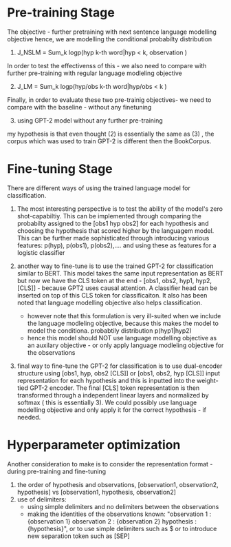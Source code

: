 
#  Pre-training Stage

The objective - further pretraining with next sentence language modelling objective 
hence, we are modelling the conditional probabilty distribution

1. J_NSLM = Sum_k logp(hyp k-th word|hyp < k, observation )

In order to test the effectivenss of this - we also need to compare with further pre-training  with regular language modleling objective 

2. J_LM = Sum_k logp(hyp/obs k-th word|hyp/obs < k )

Finally, in order to evaluate these two pre-trainig objectives- we need to compare with the baseline - without any finetuning 

3. using GPT-2 model without any further pre-training 

my hypothesis is that  even thought (2) is essentially the same as (3) , the corpus which was used to train GPT-2 is different then the BookCorpus.


# Fine-tuning Stage

There are different ways of using the trained language model for classification. 

1. The most interesting perspective is to test the ability of the model's zero shot-capabiltiy. This can be implemented through comparing the probabilty 
assigned to the [obs1 hyp obs2] for each hypothesis and choosing  the hypothesis that scored higher by the languagem model. This can be further made sophisticated
through introducing various features: p(hyp), p(obs1), p(obs2),.... and using these as features for a logistic classifier

2. another way to fine-tune is to use the trained GPT-2 for classification similar to BERT. This model takes the same input 
representation as BERT but now we have the CLS token at the end - [obs1, obs2, hyp1, hyp2, [CLS]] - because GPT2 uses causal attention. A classifier head can be 
inserted on top  of  this CLS token for classificaiton. It also  has been noted that  language modelling objective also helps classification. 

    - however note that this formulation is very ill-suited when we include the language modleling objective, because this makes the model to model the 
    conditiona. probabtily distribution p(hyp1|hyp2) 
    - hence this model should NOT use language modelling objective as an auxilary objective  - or only apply language modleling objective for the observations

3. final way to fine-tune the GPT-2 for classification is to use dual-encoder structure using [obs1, hyp, obs2 [CLS]] or [obs1, obs2, hyp [CLS]] input representation for each 
hypothesis and  this is inputted into the weight-tied GPT-2 encoder. The final [CLS] token representation is then transformed through a independent linear layers and normalized 
by softmax ( this is essentially 3). We could possibly use language modelling objective and only apply it for the correct hypothesis - if needed.


# Hyperparameter optimization
Another consideration to make is to consider the representation format - during pre-training and fine-tuning

1. the order of hypothesis and observations, [observation1, observation2, hypothesis] vs [observation1, hypothesis, observation2]
2. use of delimiters:
    - using simple delimiters and no delimiters between the observations 
    - making the identities of the observations known: "observation 1 : {observation 1} observation 2 : {observation 2} hypothesis : {hypothesis}", 
    or to use simple delimiters such as $ or to introduce new separation token such as [SEP]

